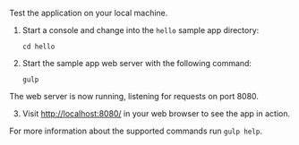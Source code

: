 Test the application on your local machine.

1. Start a console and change into the `hello` sample app directory:
 
    ```
    cd hello
    ```

2. Start the sample app web server with the following command:

    ```
    gulp
    ```

  The web server is now running, listening for requests on port 8080.

3. Visit [http://localhost:8080/](http://localhost:8080/) in your web browser to see the app in action.

For more information about the supported commands run `gulp help`.
